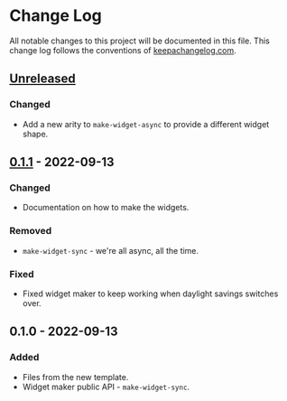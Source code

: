 # Change Log
All notable changes to this project will be documented in this file. This change log follows the conventions of [keepachangelog.com](http://keepachangelog.com/).

## [Unreleased]
### Changed
- Add a new arity to `make-widget-async` to provide a different widget shape.

## [0.1.1] - 2022-09-13
### Changed
- Documentation on how to make the widgets.

### Removed
- `make-widget-sync` - we're all async, all the time.

### Fixed
- Fixed widget maker to keep working when daylight savings switches over.

## 0.1.0 - 2022-09-13
### Added
- Files from the new template.
- Widget maker public API - `make-widget-sync`.

[Unreleased]: https://github.com/format/format/compare/0.1.1...HEAD
[0.1.1]: https://github.com/format/format/compare/0.1.0...0.1.1
